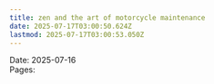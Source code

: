 ```yaml
---
title: zen and the art of motorcycle maintenance
date: 2025-07-17T03:00:50.624Z
lastmod: 2025-07-17T03:00:53.050Z
---
```

Date: 2025-07-16\
Pages:

